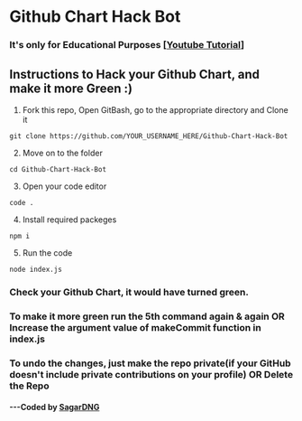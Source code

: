 # Github Chart Hack Bot

### It's only for Educational Purposes [[Youtube Tutorial](https://www.youtube.com/watch?v=2q--gA97caM)]

## Instructions to Hack your Github Chart, and make it more Green :)

1) Fork this repo, Open GitBash, go to the appropriate directory and Clone it

```
git clone https://github.com/YOUR_USERNAME_HERE/Github-Chart-Hack-Bot
```

2) Move on to the folder

```
cd Github-Chart-Hack-Bot
```

3) Open your code editor

```
code .
```

4) Install required packeges 

```
npm i
```

5) Run the code 

```
node index.js
```

### Check your Github Chart, it would have turned green.
### To make it more green run the 5th command again & again OR Increase the argument value of makeCommit function in index.js

### To undo the changes, just make the repo private(if your GitHub doesn't include private contributions on your profile) OR Delete the Repo

#### ---Coded by [SagarDNG](https://sagardng123.wixsite.com/SagarDNG)
